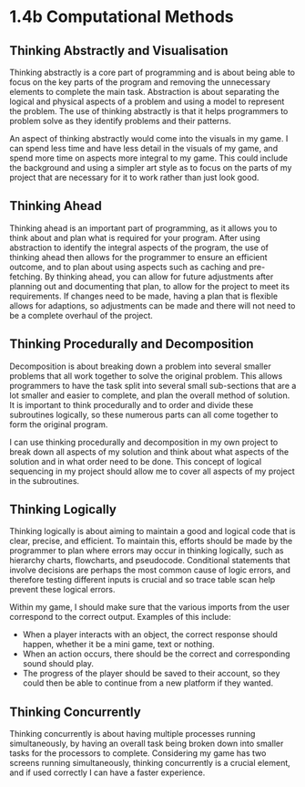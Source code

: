 # 1.4b Computational Methods

## Thinking Abstractly and Visualisation

Thinking abstractly is a core part of programming and is about being able to focus on the key parts of the program and removing the unnecessary elements to complete the main task. Abstraction is about separating the logical and physical aspects of a problem and using a model to represent the problem. The use of thinking abstractly is that it helps programmers to problem solve as they identify problems and their patterns.

An aspect of thinking abstractly would come into the visuals in my game. I can spend less time and have less detail in the visuals of my game, and spend more time on aspects more integral to my game. This could include the background and using a simpler art style as to focus on the parts of my project that are necessary for it to work rather than just look good.&#x20;

## Thinking Ahead

Thinking ahead is an important part of programming, as it allows you to think about and plan what is required for your program. After using abstraction to identify the integral aspects of the program, the use of thinking ahead then allows for the programmer to ensure an efficient outcome, and to plan about using aspects such as caching and pre-fetching. By thinking ahead, you can allow for future adjustments after planning out and documenting that plan, to allow for the project to meet its requirements. If changes need to be made, having a plan that is flexible allows for adaptions, so adjustments can be made and there will not need to be a complete overhaul of the project.&#x20;

## Thinking Procedurally and Decomposition

Decomposition is about breaking down a problem into several smaller problems that all work together to solve the original problem. This allows programmers to have the task split into several small sub-sections that are a lot smaller and easier to complete, and plan the overall method of solution. It is important to think procedurally and to order and divide these subroutines logically, so these numerous parts can all come together to form the original program.

I can use thinking procedurally and decomposition in my own project to break down all aspects of my solution and think about what aspects of the solution and in what order need to be done. This concept of logical sequencing in my project should allow me to cover all aspects of my project in the subroutines.

## Thinking Logically

Thinking logically is about aiming to maintain a good and logical code that is clear, precise, and efficient. To maintain this, efforts should be made by the programmer to plan where errors may occur in thinking logically, such as hierarchy charts, flowcharts, and pseudocode. Conditional statements that involve decisions are perhaps the most common cause of logic errors, and therefore testing different inputs is crucial and so trace table scan help prevent these logical errors.

Within my game, I should make sure that the various imports from the user correspond to the correct output. Examples of this include:

* When a player interacts with an object, the correct response should happen, whether it be a mini game, text or nothing.
* When an action occurs, there should be the correct and corresponding sound should play.
* The progress of the player should be saved to their account, so they could then be able to continue from a new platform if they wanted.



## Thinking Concurrently

Thinking concurrently is about having multiple processes running simultaneously, by having an overall task being broken down into smaller tasks for the processors to complete. Considering my game has two screens running simultaneously, thinking concurrently is a crucial element, and if used correctly I can have a faster experience.

